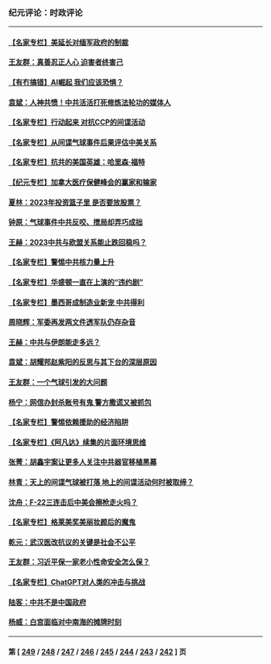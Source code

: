 ### 纪元评论：时政评论
---
#### [【名家专栏】美延长对缅军政府的制裁](../../pages/nsc1025/n13930477.md) 
#### [王友群：真善忍正人心 迫害者终害己](../../pages/nsc1025/n13930581.md) 
#### [【有冇搞错】AI崛起 我们应该恐惧？](../../pages/nsc1025/n13931107.md) 
#### [袁斌：人神共愤！中共活活打死修炼法轮功的媒体人](../../pages/nsc1025/n13930769.md) 
#### [【名家专栏】行动起来 对抗CCP的间谍活动](../../pages/nsc1025/n13930487.md) 
#### [【名家专栏】从间谍气球事件后果评估中美关系](../../pages/nsc1025/n13930460.md) 
#### [【名家专栏】抗共的美国英雄：哈里森·福特](../../pages/nsc1025/n13929659.md) 
#### [【纪元专栏】加拿大医疗保健峰会的赢家和输家](../../pages/nsc1025/n13930555.md) 
#### [夏林：2023年投资篮子里 是否要放股票？](../../pages/nsc1025/n13930544.md) 
#### [钟原：气球事件中共反咬、搅局却弄巧成拙](../../pages/nsc1025/n13929990.md) 
#### [王赫：2023中共与欧盟关系能止跌回稳吗？](../../pages/nsc1025/n13929787.md) 
#### [【名家专栏】警惕中共核力量上升](../../pages/nsc1025/n13929656.md) 
#### [【名家专栏】华盛顿一直在上演的“违约剧”](../../pages/nsc1025/n13929645.md) 
#### [【名家专栏】墨西哥成制造业新宠 中共得利](../../pages/nsc1025/n13928946.md) 
#### [周晓辉：军委再发两文件透军队仍存杂音](../../pages/nsc1025/n13929687.md) 
#### [王赫：中共与伊朗能走多远？](../../pages/nsc1025/n13929228.md) 
#### [袁斌：胡耀邦赵紫阳的反思与其下台的深层原因](../../pages/nsc1025/n13929453.md) 
#### [王友群：一个气球引发的大问题](../../pages/nsc1025/n13929207.md) 
#### [杨宁：网信办封杀账号有鬼 警方撒谎又被抓包](../../pages/nsc1025/n13929161.md) 
#### [【名家专栏】警惕依赖援助的经济陷阱](../../pages/nsc1025/n13928980.md) 
#### [【名家专栏】《阿凡达》续集的片面环境思维](../../pages/nsc1025/n13928942.md) 
#### [张菁：胡鑫宇案让更多人关注中共器官移植黑幕](../../pages/nsc1025/n13929073.md) 
#### [林青：天上的间谍气球被打落 地上的间谍活动何时被取缔？](../../pages/nsc1025/n13928539.md) 
#### [沈舟：F-22三连击后中美会擦枪走火吗？](../../pages/nsc1025/n13928511.md) 
#### [【名家专栏】格莱美奖美丽妆颜后的魔鬼](../../pages/nsc1025/n13928163.md) 
#### [乾元：武汉医改抗议的关键是社会不公平](../../pages/nsc1025/n13928467.md) 
#### [王友群：习近平保一家老小性命安全怎么保？](../../pages/nsc1025/n13928422.md) 
#### [【名家专栏】ChatGPT对人类的冲击与挑战](../../pages/nsc1025/n13925475.md) 
#### [陆客：中共不是中国政府](../../pages/nsc1025/n13927762.md) 
#### [杨威：白宫面临对中南海的摊牌时刻](../../pages/nsc1025/n13927866.md) 

---
#### 第 [ [249](./249.md) / [248](./248.md) / [247](./247.md) / [246](./246.md) / [245](./245.md) / [244](./244.md) / [243](./243.md) / [242](./242.md) ] 页
